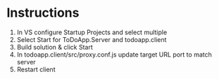 # Instructions

1. In VS configure Startup Projects and select multiple
2. Select Start for ToDoApp.Server and todoapp.client
3. Build solution & click Start
4. In todoapp.client/src/proxy.conf.js update target URL port to match server
5. Restart client
